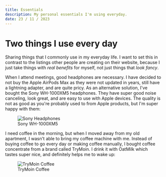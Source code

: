 ```yaml
---
title: Essentials
description: My personal essentials I'm using everyday.
date: 23 / 11 / 2023
---
```


# Two things I use every day

Sharing things that I commonly use in my everyday life. I want to set this in contrast to the listings other people are creating on their website, because I just take things with _real benefits_ for myself, not just things that _look fancy_.

When I attend meetings, good headphones are necessary. I have decided to not buy the Apple AirPods Max as they were not updated in years, still have a lightning adapter, and are quite pricy. As an alternative solution, I've bought the Sony WH-1000XM5 headphones. They have super good noise canceling, look great, and are easy to use with Apple devices. The quality is not as good as you're probably used to from Apple products, but I'm super happy with them:

<figure>
<img alt="Sony Headphones" src="/images/feed/essentials/headphones.png" />
<figcaption>Sony WH-1000XM5</figcaption>
</figure>

I need coffee in the morning, but when I moved away from my old apartment, I wasn't able to bring my coffee machine with me. Instead of buying coffee to go every day or making coffee manually, I bought coffee concentrate from a brand called TryMoin. I drink it with OatMilk which tastes super nice, and definitely helps me to wake up:

<figure>
<img alt="TryMoin Coffee" src="/images/feed/essentials/coffee.png" />
<figcaption>TryMoin Coffee</figcaption>
</figure>
